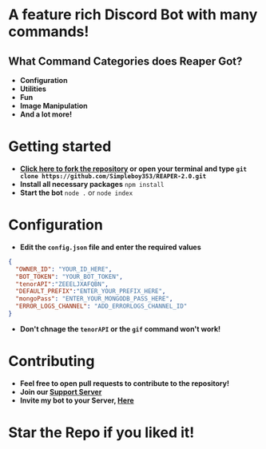 # A feature rich Discord Bot with many commands!

## What Command Categories does Reaper Got?
- **Configuration**
- **Utilities**
- **Fun**
- **Image Manipulation**
- **And a lot more!**

# Getting started
- **[Click here to fork the repository](https://github.com/Simpleboy353/REAPER-2.0)
or open your terminal and type `git clone https://github.com/Simpleboy353/REAPER-2.0.git`**
- **Install all necessary packages**
`npm install`
- **Start the bot**
`node .` or `node index`

# Configuration
- **Edit the `config.json` file and enter the  required values**
```json
{
  "OWNER_ID": "YOUR_ID_HERE",
  "BOT_TOKEN": "YOUR_BOT_TOKEN",
  "tenorAPI":"ZEEELJXAFQBN",
  "DEFAULT_PREFIX":"ENTER_YOUR_PREFIX_HERE",
  "mongoPass": "ENTER_YOUR_MONGODB_PASS_HERE",
  "ERROR_LOGS_CHANNEL": "ADD_ERRORLOGS_CHANNEL_ID"
}
```
- **Don't chnage the `tenorAPI` or the `gif` command won't work!**

# Contributing
- **Feel free to open pull requests to contribute to the repository!**
- **Join our [Support Server](https://discord.gg/VxgQvDfyDK)**
- **Invite my bot to your Server, [Here](https://discord.com/oauth2/authorize?client_id=733670294086221865&permissions=1584921983&scope=bot)**

# Star the Repo if you liked it!
